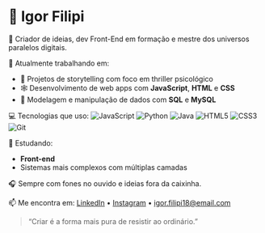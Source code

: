 # 👑 Igor Filipi

🎨 Criador de ideias, dev Front-End em formação e mestre dos universos paralelos digitais.

🔭 Atualmente trabalhando em:
- 🧠 Projetos de storytelling com foco em thriller psicológico
- 🕸️ Desenvolvimento de web apps com **JavaScript**, **HTML** e **CSS**
- 🐘 Modelagem e manipulação de dados com **SQL** e **MySQL**

💻 Tecnologias que uso:
![JavaScript](https://img.shields.io/badge/-JavaScript-yellow)
![Python](https://img.shields.io/badge/-Python-3776AB)
![Java](https://img.shields.io/badge/-Java-red)
![HTML5](https://img.shields.io/badge/-HTML5-E34F26)
![CSS3](https://img.shields.io/badge/-CSS3-1572B6)
![Git](https://img.shields.io/badge/-Git-F05032)

🌱 Estudando:
- **Front-end**
- Sistemas mais complexos com múltiplas camadas

🎧 Sempre com fones no ouvido e ideias fora da caixinha.

📫 Me encontra em:
[LinkedIn](https://www.linkedin.com/in/igor-filipi-teixeira-de-oliveira-b44b83352/) • [Instagram](https://www.instagram.com/oigorfilipi) • igor.filipi18@email.com

> “Criar é a forma mais pura de resistir ao ordinário.”
